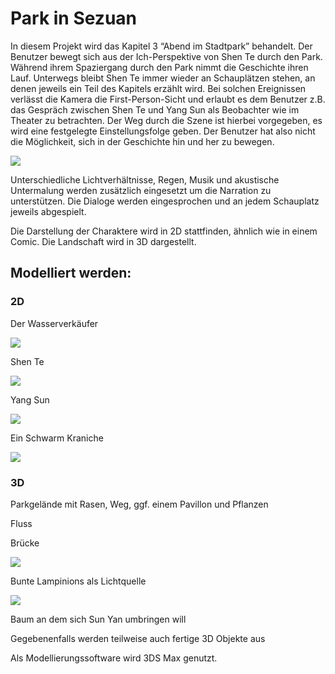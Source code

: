 # Park in Sezuan

In diesem Projekt wird das Kapitel 3 “Abend im Stadtpark” behandelt. Der Benutzer bewegt sich aus der Ich-Perspektive von Shen Te durch den Park.
Während ihrem Spaziergang durch den Park nimmt die Geschichte ihren Lauf. Unterwegs bleibt Shen Te immer wieder an Schauplätzen stehen, an denen jeweils ein Teil des Kapitels erzählt wird. Bei solchen Ereignissen verlässt die Kamera die First-Person-Sicht und erlaubt es dem Benutzer z.B. das Gespräch zwischen Shen Te und Yang Sun als Beobachter wie im Theater zu betrachten. Der Weg durch die Szene ist hierbei vorgegeben, es wird eine festgelegte Einstellungsfolge geben. Der Benutzer hat also nicht die Möglichkeit, sich in der Geschichte hin und her zu bewegen.

![](img/Sezuan.jpg)

Unterschiedliche Lichtverhältnisse, Regen, Musik und akustische Untermalung werden zusätzlich eingesetzt um die Narration zu unterstützen. Die Dialoge werden eingesprochen und an jedem Schauplatz jeweils abgespielt.

Die Darstellung der Charaktere wird in 2D stattfinden, ähnlich wie in einem Comic. Die Landschaft wird in 3D dargestellt.


## Modelliert werden:


### 2D


Der Wasserverkäufer

![](img/4078428_web.jpg)

Shen Te

![](img/Shen.jpg)

Yang Sun

![](img/Yang.jpg)

Ein Schwarm Kraniche

![](img/size=708x398.jpg)

### 3D


Parkgelände mit Rasen, Weg, ggf. einem Pavillon und Pflanzen   

Fluss   

Brücke   

![](img/Park.jpg)

Bunte Lampinions als Lichtquelle

![](img/Laternen.jpg)

Baum an dem sich Sun Yan umbringen will




Gegebenenfalls werden teilweise auch fertige 3D Objekte aus


Als Modellierungssoftware wird  3DS Max genutzt.
